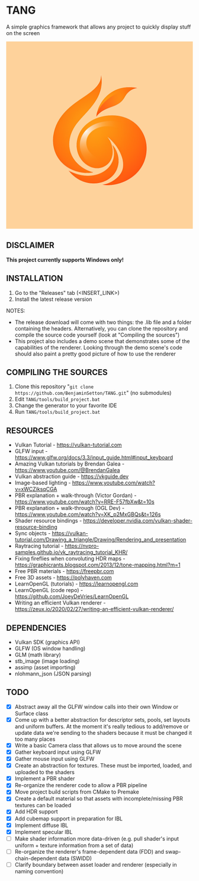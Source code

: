 # TANG
A simple graphics framework that allows any project to quickly display stuff on the screen

![Tang Logo](logo.png)

## DISCLAIMER

**This project currently supports Windows only!**

## INSTALLATION

1. Go to the "Releases" tab (<INSERT_LINK>)
2. Install the latest release version

NOTES:
- The release download will come with two things: the .lib file and a folder containing the headers. Alternatively, you can clone the repository and compile the source code yourself (look at "Compiling the sources")
- This project also includes a demo scene that demonstrates some of the capabilities of the renderer. Looking through the demo scene's code should also paint a pretty good picture of how to use the renderer

## COMPILING THE SOURCES

1. Clone this repository "```git clone https://github.com/BenjaminSetton/TANG.git```" (no submodules)
2. Edit `TANG/tools/build_project.bat`
3. Change the generator to your favorite IDE
4. Run `TANG/tools/build_project.bat`

## RESOURCES

- Vulkan Tutorial - https://vulkan-tutorial.com
- GLFW input - https://www.glfw.org/docs/3.3/input_guide.html#input_keyboard
- Amazing Vulkan tutorials by Brendan Galea - https://www.youtube.com/@BrendanGalea
- Vulkan abstraction guide - https://vkguide.dev
- Image-based lighting - https://www.youtube.com/watch?v=xWCZiksqCGA
- PBR explanation + walk-through (Victor Gordan) - https://www.youtube.com/watch?v=RRE-F57fbXw&t=10s
- PBR explanation + walk-through (OGL Dev) - https://www.youtube.com/watch?v=XK_p2MxGBQs&t=126s
- Shader resource bindings - https://developer.nvidia.com/vulkan-shader-resource-binding
- Sync objects - https://vulkan-tutorial.com/Drawing_a_triangle/Drawing/Rendering_and_presentation
- Raytracing tutorial - https://nvpro-samples.github.io/vk_raytracing_tutorial_KHR/
- Fixing fireflies when convoluting HDR maps - https://graphicrants.blogspot.com/2013/12/tone-mapping.html?m=1
- Free PBR materials - https://freepbr.com
- Free 3D assets - https://polyhaven.com
- LearnOpenGL (tutorials) - https://learnopengl.com
- LearnOpenGL (code repo) - https://github.com/JoeyDeVries/LearnOpenGL
- Writing an efficient Vulkan renderer - https://zeux.io/2020/02/27/writing-an-efficient-vulkan-renderer/

## DEPENDENCIES

- Vulkan SDK (graphics API)
- GLFW (OS window handling)
- GLM (math library)
- stb_image (image loading)
- assimp (asset importing)
- nlohmann_json (JSON parsing)

## TODO

- [X] Abstract away all the GLFW window calls into their own Window or Surface class
- [X] Come up with a better abstraction for descriptor sets, pools, set layouts and uniform buffers. At the moment it's really tedious to add/remove or update data we're sending to the shaders because it must be changed it too many places
- [X] Write a basic Camera class that allows us to move around the scene
- [X] Gather keyboard input using GLFW
- [X] Gather mouse input using GLFW
- [X] Create an abstraction for textures. These must be imported, loaded, and uploaded to the shaders
- [X] Implement a PBR shader
- [X] Re-organize the renderer code to allow a PBR pipeline
- [X] Move project build scripts from CMake to Premake
- [X] Create a default material so that assets with incomplete/missing PBR textures can be loaded
- [X] Add HDR support
- [X] Add cubemap support in preparation for IBL
- [X] Implement diffuse IBL
- [X] Implement specular IBL
- [ ] Make shader information more data-driven (e.g. pull shader's input uniform + texture information from a set of data)
- [ ] Re-organize the renderer's frame-dependent data (FDD) and swap-chain-dependent data (SWIDD)
- [ ] Clarify boundary between asset loader and renderer (especially in naming convention)